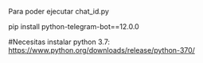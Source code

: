 Para poder ejecutar chat_id.py

pip install python-telegram-bot==12.0.0

#Necesitas instalar python 3.7: <a target="_blank" href="https://www.python.org/downloads/release/python-370/">https://www.python.org/downloads/release/python-370/</a>
